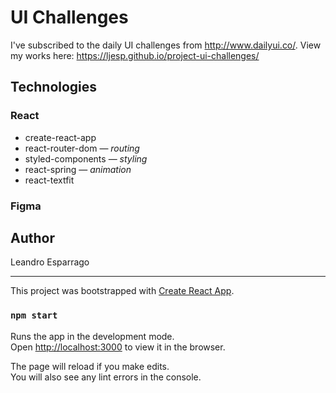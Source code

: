 # UI Challenges
I've subscribed to the daily UI challenges from http://www.dailyui.co/. View my works here: https://ljesp.github.io/project-ui-challenges/

## Technologies
### React
  * create-react-app
  * react-router-dom — *routing*
  * styled-components — *styling*
  * react-spring — *animation*
  * react-textfit
  
### Figma

## Author
Leandro Esparrago

---

This project was bootstrapped with [Create React App](https://github.com/facebook/create-react-app).

### `npm start`

Runs the app in the development mode.<br>
Open [http://localhost:3000](http://localhost:3000) to view it in the browser.

The page will reload if you make edits.<br>
You will also see any lint errors in the console.
